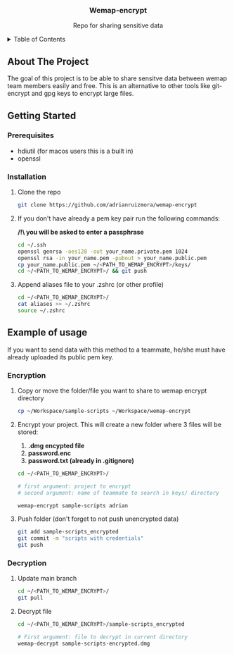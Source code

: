 <!-- PROJECT LOGO -->
<br />
<div align="center">

  <h3 align="center">Wemap-encrypt</h3>

  <p align="center">
    Repo for sharing sensitive data
    <br />
  </p>
</div>



<!-- TABLE OF CONTENTS -->
<details>
  <summary>Table of Contents</summary>
  <ol>
    <li>
      <a href="#about-the-project">About The Project</a>
    </li>
    <li>
      <a href="#getting-started">Getting Started</a>
      <ul>
        <li><a href="#prerequisites">Prerequisites</a></li>
        <li><a href="#installation">Installation</a></li>
      </ul>
    </li>
    <li><a href="#example-of-usage">Usage</a></li>
  </ol>
</details>



<!-- ABOUT THE PROJECT -->
## About The Project

The goal of this project is to be able to share sensitve data between wemap team members easily and free. This is an alternative to other tools like git-encrypt and gpg keys to encrypt large files.


<!-- GETTING STARTED -->
## Getting Started

### Prerequisites
* hdiutil (for macos users this is a built in)
* openssl

### Installation

 1. Clone the repo
	   ```sh
	   git clone https://github.com/adrianruizmora/wemap-encrypt
	   ```
	   
2. If you don't have already a pem key pair run the following commands:

    **/!\ you will be asked to enter a passphrase**

	```sh
	cd ~/.ssh
	openssl genrsa -aes128 -out your_name.private.pem 1024
	openssl rsa -in your_name.pem -pubout > your_name.public.pem
	cp your_name.public.pem ~/<PATH_TO_WEMAP_ENCRYPT>/keys/
	cd ~/<PATH_TO_WEMAP_ENCRYPT>/ && git push
	```

4. Append aliases file to your .zshrc (or other profile)
	```sh
	cd ~/<PATH_TO_WEMAP_ENCRYPT>/
	cat aliases >> ~/.zshrc
	source ~/.zshrc
	```



<!-- EXEMPLE OF USAGE -->
## Example of usage

If you want to send data with this method to a teammate, he/she must have already uploaded its public pem key.

### Encryption
 1. Copy or move the folder/file you want to share to wemap encrypt directory
	 ```sh
	 cp ~/Workspace/sample-scripts ~/Workspace/wemap-encrypt
	 ```

 2. Encrypt your project. This will create a new folder where 3 files will be stored: 
	 
	 1.  **.dmg encypted file**
	 2.  **password.enc**
	 3. **password.txt (already in .gitignore)**
	 	
	```sh
	cd ~/<PATH_TO_WEMAP_ENCRYPT>/
	
	# first argument: project to encrypt
	# second argument: name of teammate to search in keys/ directory
	
	wemap-encrypt sample-scripts adrian
	```

 4. Push folder (don't forget to not push unencrypted data)
	 ```sh
	 git add sample-scripts_encrypted
	 git commit -m "scripts with credentials"
	 git push
	 ```

### Decryption

 1. Update main branch

	```sh
	cd ~/<PATH_TO_WEMAP_ENCRYPT>/
	git pull
	```
	

 2. Decrypt file

	```sh
	cd ~/<PATH_TO_WEMAP_ENCRYPT>/sample-scripts_encrypted
	
	# First argument: file to decrypt in current directory
	wemap-decrypt sample-scripts-encrypted.dmg 
	```
